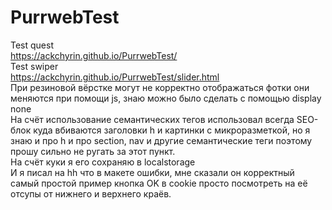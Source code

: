 # PurrwebTest  
Test quest  
https://ackchyrin.github.io/PurrwebTest/  
Test swiper  
https://ackchyrin.github.io/PurrwebTest/slider.html  
При резиновой вёрстке могут не корректно отображаться фотки они меняются при помощи js, знаю можно было сделать с помощью display none  
На счёт использование семантических тегов использовал всегда SEO-блок куда вбиваются заголовки h и картинки с микроразметкой, но я знаю и про h и про section, nav и другие семантические теги поэтому прошу сильно не ругать за этот пункт.  
На счёт куки я его сохраняю в localstorage  
И я писал на hh что в макете ошибки, мне сказали он корректный самый простой пример кнопка OK в cookie просто посмотреть на её отсупы от нижнего и верхнего краёв.  
